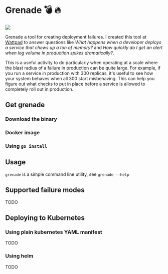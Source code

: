 # Grenade 💣 🔥

![](https://media.giphy.com/media/9PkfGzhKwBDHPTnDSj/giphy.gif)

Grenade a tool for creating deployment failures. I created this tool at [Wattpad](http://wattpad.com) to answer questions like _What happens when a developer deploys a service that chews up a ton of memory?_ and _How quickly do I get an alert when log volume in production spikes dramatically?_.

This is a useful activity to do particularly when operating at a scale where the blast radius of a failure in production can be quite large. For example, if you run a service in production with 300 replicas, it's useful to see how your system behaves when all 300 start misbehaving. This can help you figure out what checks to put in place before a service is allowed to completely roll out in production.

## Get grenade

### Download the binary

### Docker image

### Using `go install`

## Usage

`grenade` is a simple command line utility, see `grenade --help`

## Supported failure modes

TODO

## Deploying to Kubernetes

### Using plain kubernetes YAML manifest

TODO

### Using helm

TODO